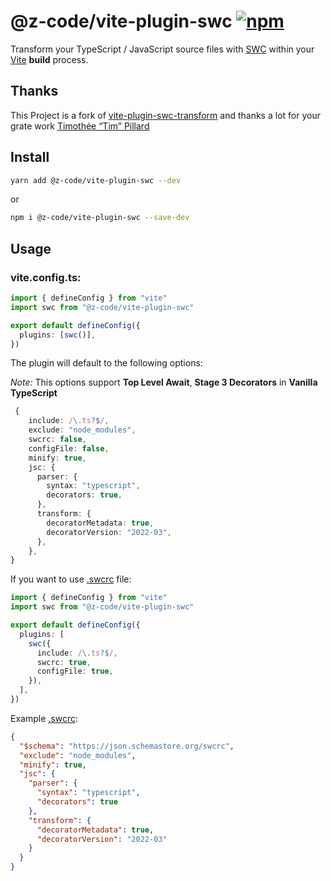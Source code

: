# @z-code/vite-plugin-swc [![npm](https://img.shields.io/npm/v/@z-code/vite-plugin-swc)](https://www.npmjs.com/package/@z-code/vite-plugin-swc)

Transform your TypeScript / JavaScript source files with [SWC](https://swc.rs) within your [Vite](https://vitejs.dev/) **build** process.

## Thanks
This Project is a fork of [vite-plugin-swc-transform](https://github.com/ziir/vite-plugin-swc-transform) and thanks a lot for your grate work [Timothée “Tim” Pillard](https://github.com/ziir)


## Install

```sh
yarn add @z-code/vite-plugin-swc --dev
```
or
```sh
npm i @z-code/vite-plugin-swc --save-dev
```

## Usage

### vite.config.ts:
```ts
import { defineConfig } from "vite"
import swc from "@z-code/vite-plugin-swc"

export default defineConfig({
  plugins: [swc()],
})
```

The plugin will default to the following options:

_Note:_ This options support **Top Level Await**, **Stage 3 Decorators**
in **Vanilla TypeScript**

```ts
 {
    include: /\.ts?$/,
    exclude: "node_modules",
    swcrc: false,
    configFile: false,
    minify: true,
    jsc: {
      parser: {
        syntax: "typescript",
        decorators: true,
      },
      transform: {
        decoratorMetadata: true,
        decoratorVersion: "2022-03",
      },
    },
}
```

If you want to use [.swcrc](https://swc.rs/docs/configuration/swcrc) file:

```ts
import { defineConfig } from "vite"
import swc from "@z-code/vite-plugin-swc"

export default defineConfig({
  plugins: [
    swc({
      include: /\.ts?$/,
      swcrc: true,
      configFile: true,
    }),
  ],
})
```

Example [.swcrc](https://swc.rs/docs/configuration/swcrc):

```json
{
  "$schema": "https://json.schemastore.org/swcrc",
  "exclude": "node_modules",
  "minify": true,
  "jsc": {
    "parser": {
      "syntax": "typescript",
      "decorators": true
    },
    "transform": {
      "decoratorMetadata": true,
      "decoratorVersion": "2022-03"
    }
  }
}
```
